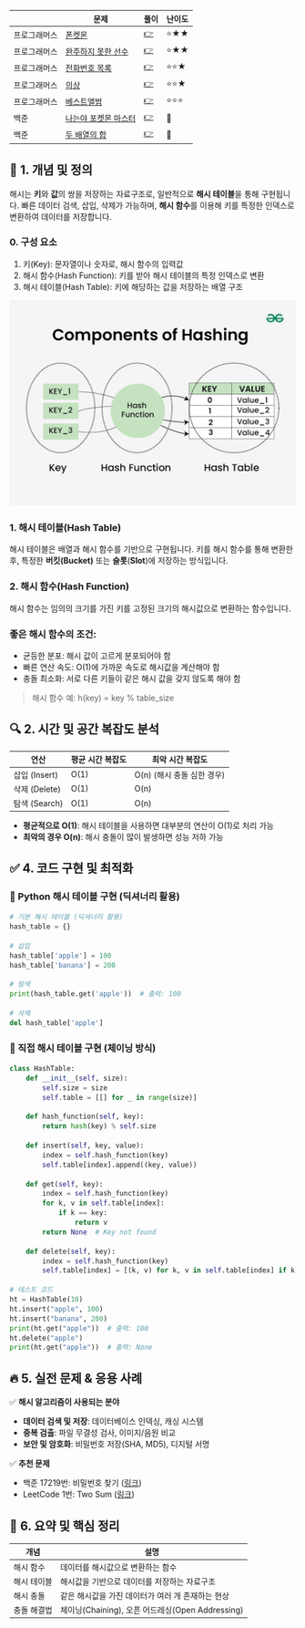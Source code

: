 ||문제|풀이|난이도|
|--|--|--|--|
|프로그래머스|[폰켓몬](https://school.programmers.co.kr/learn/courses/30/lessons/1845)|[👉](./01_포켓몬.py)|⭐️★★|
|프로그래머스|[완주하지 못한 선수](https://school.programmers.co.kr/learn/courses/30/lessons/42576)|[👉](./02_완주하지못한선수.py)|⭐️★★|
|프로그래머스|[전화번호 목록](https://school.programmers.co.kr/learn/courses/30/lessons/42577)|[👉](./03_전화번호목록.py)|⭐️⭐️★|
|프로그래머스|[의상](https://school.programmers.co.kr/learn/courses/30/lessons/42578)|[👉](./04_의상.py)|⭐️⭐️★|
|프로그래머스|[베스트앨범](https://school.programmers.co.kr/learn/courses/30/lessons/42579)|[👉](./05_베스트앨범.py)|⭐️⭐️⭐️|
|백준|[나는야 포켓몬 마스터](https://www.acmicpc.net/problem/1620)|[👉](./06_나는야포켓몬마스터.py)|🩶|
|백준|[두 배열의 합](https://www.acmicpc.net/problem/2143)|[👉](./07_두배열의합.py)|💛|

## 📌 1. 개념 및 정의

해시는 **키**와 **값**의 쌍을 저장하는 자료구조로, 일반적으로 **해시 테이블**을 통해 구현됩니다. 빠른 데이터 검색, 삽입, 삭제가 가능하며, **해시 함수**를 이용해 키를 특정한 인덱스로 변환하여 데이터를 저장합니다.

### 0. 구성 요소

1. 키(Key): 문자열이나 숫자로, 해시 함수의 입력값
2. 해시 함수(Hash Function): 키를 받아 해시 테이블의 특정 인덱스로 변환
3. 해시 테이블(Hash Table): 키에 해당하는 값을 저장하는 배열 구조

![alt text](img/image-1.png)

### 1. 해시 테이블(Hash Table)

해시 테이블은 배열과 해시 함수를 기반으로 구현됩니다. 키를 해시 함수를 통해 변환한 후, 특정한 **버킷(Bucket)** 또는 **슬롯**(**Slot**)에 저장하는 방식입니다.



### 2. 해시 함수(Hash Function)

해시 함수는 임의의 크기를 가진 키를 고정된 크기의 해시값으로 변환하는 함수입니다.

### 좋은 해시 함수의 조건:

- 균등한 분포: 해시 값이 고르게 분포되어야 함
- 빠른 연산 속도: O(1)에 가까운 속도로 해시값을 계산해야 함
- 충돌 최소화: 서로 다른 키들이 같은 해시 값을 갖지 않도록 해야 함

> 해시 함수 예:
> h(key) = key % table_size

## 🔍 2. 시간 및 공간 복잡도 분석

| 연산 | 평균 시간 복잡도 | 최악 시간 복잡도 |
| --- | --- | --- |
| 삽입 (Insert) | O(1) | O(n) (해시 충돌 심한 경우) |
| 삭제 (Delete) | O(1) | O(n) |
| 탐색 (Search) | O(1) | O(n) |
- **평균적으로 O(1)**: 해시 테이블을 사용하면 대부분의 연산이 O(1)로 처리 가능
- **최악의 경우 O(n)**: 해시 충돌이 많이 발생하면 성능 저하 가능

## ✅ 4. 코드 구현 및 최적화

### 🔹 Python 해시 테이블 구현 (딕셔너리 활용)

```python
# 기본 해시 테이블 (딕셔너리 활용)
hash_table = {}

# 삽입
hash_table['apple'] = 100
hash_table['banana'] = 200

# 탐색
print(hash_table.get('apple'))  # 출력: 100

# 삭제
del hash_table['apple']
```

### 🔹 직접 해시 테이블 구현 (체이닝 방식)

```python
class HashTable:
    def __init__(self, size):
        self.size = size
        self.table = [[] for _ in range(size)]

    def hash_function(self, key):
        return hash(key) % self.size

    def insert(self, key, value):
        index = self.hash_function(key)
        self.table[index].append((key, value))

    def get(self, key):
        index = self.hash_function(key)
        for k, v in self.table[index]:
            if k == key:
                return v
        return None  # Key not found

    def delete(self, key):
        index = self.hash_function(key)
        self.table[index] = [(k, v) for k, v in self.table[index] if k != key]

# 테스트 코드
ht = HashTable(10)
ht.insert("apple", 100)
ht.insert("banana", 200)
print(ht.get("apple"))  # 출력: 100
ht.delete("apple")
print(ht.get("apple"))  # 출력: None

```

## 🔥 5. 실전 문제 & 응용 사례

✅ **해시 알고리즘이 사용되는 분야**

- **데이터 검색 및 저장**: 데이터베이스 인덱싱, 캐싱 시스템
- **중복 검출**: 파일 무결성 검사, 이미지/음원 비교
- **보안 및 암호화**: 비밀번호 저장(SHA, MD5), 디지털 서명

✅ **추천 문제**

- 백준 17219번: 비밀번호 찾기 ([링크](https://www.acmicpc.net/problem/17219))
- LeetCode 1번: Two Sum ([링크](https://leetcode.com/problems/two-sum/))

## 📖 6. 요약 및 핵심 정리

| 개념 | 설명 |
| --- | --- |
| 해시 함수 | 데이터를 해시값으로 변환하는 함수 |
| 해시 테이블 | 해시값을 기반으로 데이터를 저장하는 자료구조 |
| 해시 충돌 | 같은 해시값을 가진 데이터가 여러 개 존재하는 현상 |
| 충돌 해결법 | 체이닝(Chaining), 오픈 어드레싱(Open Addressing) |
